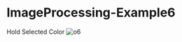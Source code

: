 # ImageProcessing-Example6
 Hold Selected Color
![o6](https://user-images.githubusercontent.com/37352722/71517876-21421700-28c1-11ea-9e3d-772f31452f5f.gif)
